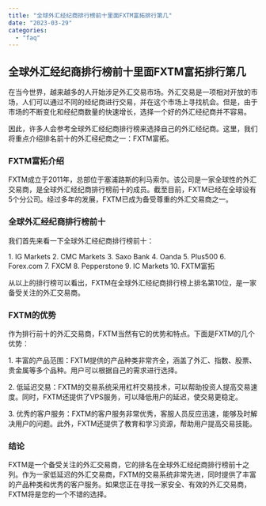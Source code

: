 ```yaml
---
title: "全球外汇经纪商排行榜前十里面FXTM富拓排行第几"
date: "2023-03-29"
categories: 
  - "faq"
---
```


## 全球外汇经纪商排行榜前十里面FXTM富拓排行第几

在当今世界，越来越多的人开始涉足外汇交易市场。外汇交易是一项相对开放的市场，人们可以通过不同的经纪商进行交易，并在这个市场上寻找机会。但是，由于市场的不断变化和经纪商数量的快速增长，选择一个好的外汇经纪商并不容易。

因此，许多人会参考全球外汇经纪商排行榜来选择自己的外汇经纪商。这里，我们将重点介绍排名前十的外汇经纪商之一：FXTM富拓。

### FXTM富拓介绍

FXTM成立于2011年，总部位于塞浦路斯的利马索尔。该公司是一家全球性的外汇交易商，是全球外汇经纪商排行榜前十的成员。截至目前，FXTM已经在全球设有5个分公司。经过多年的发展，FXTM已成为备受尊重的外汇交易商之一。

### 全球外汇经纪商排行榜前十

我们首先来看一下全球外汇经纪商排行榜前十：

1\. IG Markets 2. CMC Markets 3. Saxo Bank 4. Oanda 5. Plus500 6. Forex.com 7. FXCM 8. Pepperstone 9. IC Markets 10. FXTM富拓

从以上的排行榜可以看出，FXTM在全球外汇经纪商排行榜上排名第10位，是一家备受关注的外汇交易商。

### FXTM的优势

作为排行前十的外汇交易商，FXTM当然有它的优势和特点。下面是FXTM的几个优势：

1\. 丰富的产品范围：FXTM提供的产品种类非常齐全，涵盖了外汇、指数、股票、贵金属等多个品种。用户可以根据自己的需求进行选择。

2\. 低延迟交易：FXTM的交易系统采用杠杆交易技术，可以帮助投资人提高交易速度。同时，FXTM还提供了VPS服务，可以降低用户的延迟，使交易更稳定。

3\. 优秀的客户服务：FXTM的客户服务非常优秀，客服人员反应迅速，能够及时解决用户的问题。此外，FXTM还提供了教育和学习资源，帮助用户提高交易技能。

### 结论

FXTM是一个备受关注的外汇交易商，它的排名在全球外汇经纪商排行榜前十之列。作为一家低延迟的外汇交易商，FXTM的交易系统非常先进，同时提供了丰富的产品种类和优秀的客户服务。如果您正在寻找一家安全、有效的外汇交易商，FXTM将是您的一个不错的选择。
